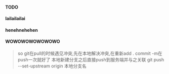 

#### TODO



#### lailailailai

#### henehnehehen



#### WOWOWOWOWOWOWO

> so git在pull的时候遇见冲突,先在本地解决冲突,在重新add . commit -m在push一次就好了
> 本地新建分支之后直接push到服务端并与之关联
> git push --set-upstream origin 本地分支名
